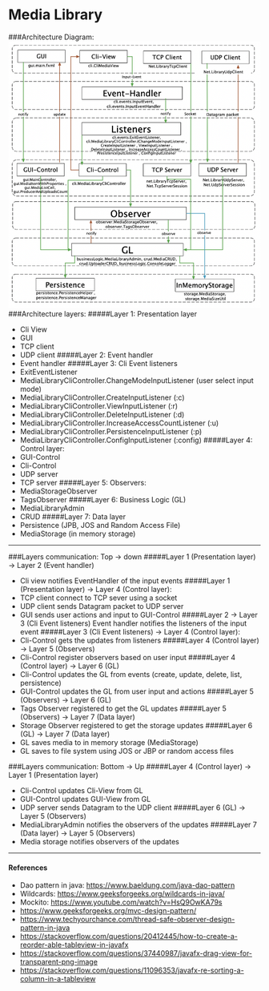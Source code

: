 # Media Library

###Architecture Diagram:
![ArchitectureDiagram](ArchitictureDiagram.png)
###Architecture layers:
#####Layer 1: Presentation layer
- Cli View
- GUI
- TCP client
- UDP client
#####Layer 2: Event handler
- Event handler
#####Layer 3: Cli Event listeners
- ExitEventListener
- MediaLibraryCliController.ChangeModeInputListener (user select input mode)
- MediaLibraryCliController.CreateInputListener (:c)
- MediaLibraryCliController.ViewInputListener (:r)
- MediaLibraryCliController.DeleteInputListener (:d)
- MediaLibraryCliController.IncreaseAccessCountListener (:u)
- MediaLibraryCliController.PersistenceInputListener (:p)
- MediaLibraryCliController.ConfigInputListener (:config)
#####Layer 4: Control layer:
- GUI-Control
- Cli-Control
- UDP server
- TCP server
#####Layer 5: Observers:
- MediaStorageObserver
- TagsObserver
#####Layer 6: Business Logic (GL)
- MediaLibraryAdmin
- CRUD
#####Layer 7: Data layer
- Persistence (JPB, JOS and Random Access File)
- MediaStorage (in memory storage)

-----
###Layers communication: Top -> down
#####Layer 1 (Presentation layer) -> Layer 2 (Event handler)
- Cli view notifies EventHandler of the input events
#####Layer 1 (Presentation layer) -> Layer 4 (Control layer):
- TCP client connect to TCP sever using a socket
- UDP client sends Datagram packet to UDP server
- GUI sends user actions and input to GUI-Control
#####Layer 2 -> Layer 3 (Cli Event listeners)
Event handler notifies the listeners of the input event
#####Layer 3 (Cli Event listeners) -> Layer 4 (Control layer):
- Cli-Control gets the updates from listeners
#####Layer 4 (Control layer) -> Layer 5 (Observers)
- Cli-Control register observers based on user input
#####Layer 4 (Control layer) -> Layer 6 (GL)
- Cli-Control updates the GL from events (create, update, delete, list, persistence)
- GUI-Control updates the GL from user input and actions
#####Layer 5 (Observers) -> Layer 6 (GL)
- Tags Observer registered to get the GL updates
#####Layer 5 (Observers) -> Layer 7 (Data layer)
- Storage Observer registered to get the storage updates
#####Layer 6 (GL) -> Layer 7 (Data layer)
- GL saves media to in memory storage (MediaStorage)
- GL saves to file system using JOS or JBP or random access files

###Layers communication: Bottom -> Up
#####Layer 4 (Control layer) -> Layer 1 (Presentation layer)
- Cli-Control updates Cli-View from GL
- GUI-Control updates GUI-View from GL
- UDP server sends Datagram to the UDP client
#####Layer 6 (GL) -> Layer 5 (Observers)
- MediaLibraryAdmin notifies the observers of the updates
#####Layer 7 (Data layer) -> Layer 5 (Observers)
- Media storage notifies observers of the updates

-----
#### References
* Dao pattern in java: https://www.baeldung.com/java-dao-pattern
* Wildcards: https://www.geeksforgeeks.org/wildcards-in-java/
* Mockito: https://www.youtube.com/watch?v=HsQ9OwKA79s
* https://www.geeksforgeeks.org/mvc-design-pattern/
* https://www.techyourchance.com/thread-safe-observer-design-pattern-in-java
* https://stackoverflow.com/questions/20412445/how-to-create-a-reorder-able-tableview-in-javafx
* https://stackoverflow.com/questions/37440987/javafx-drag-view-for-transparent-png-image
* https://stackoverflow.com/questions/11096353/javafx-re-sorting-a-column-in-a-tableview